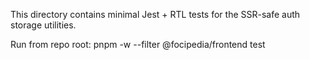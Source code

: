 This directory contains minimal Jest + RTL tests for the SSR-safe auth storage utilities.

Run from repo root:
pnpm -w --filter @focipedia/frontend test
